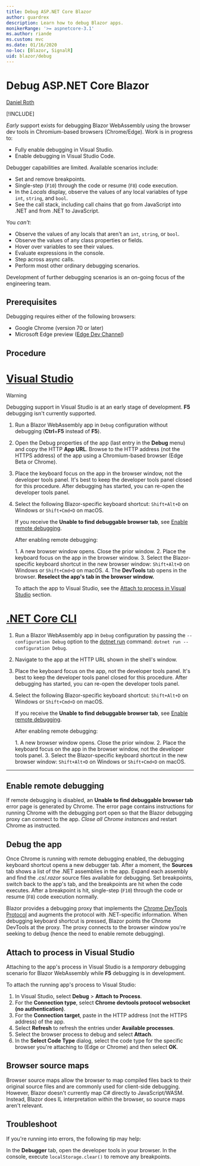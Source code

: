 ```yaml
---
title: Debug ASP.NET Core Blazor
author: guardrex
description: Learn how to debug Blazor apps.
monikerRange: '>= aspnetcore-3.1'
ms.author: riande
ms.custom: mvc
ms.date: 01/16/2020
no-loc: [Blazor, SignalR]
uid: blazor/debug
---
```

# Debug ASP.NET Core Blazor

[Daniel Roth](https://github.com/danroth27)

[!INCLUDE[](~/includes/blazorwasm-preview-notice.md)]

*Early* support exists for debugging Blazor WebAssembly using the browser dev tools in Chromium-based browsers (Chrome/Edge). Work is in progress to:

* Fully enable debugging in Visual Studio.
* Enable debugging in Visual Studio Code.

Debugger capabilities are limited. Available scenarios include:

* Set and remove breakpoints.
* Single-step (`F10`) through the code or resume (`F8`) code execution.
* In the *Locals* display, observe the values of any local variables of type `int`, `string`, and `bool`.
* See the call stack, including call chains that go from JavaScript into .NET and from .NET to JavaScript.

You *can't*:

* Observe the values of any locals that aren't an `int`, `string`, or `bool`.
* Observe the values of any class properties or fields.
* Hover over variables to see their values.
* Evaluate expressions in the console.
* Step across async calls.
* Perform most other ordinary debugging scenarios.

Development of further debugging scenarios is an on-going focus of the engineering team.

## Prerequisites

Debugging requires either of the following browsers:

* Google Chrome (version 70 or later)
* Microsoft Edge preview ([Edge Dev Channel](https://www.microsoftedgeinsider.com))

## Procedure

# [Visual Studio](#tab/visual-studio)

> [!WARNING]
> Debugging support in Visual Studio is at an early stage of development. **F5** debugging isn't currently supported.

1. Run a Blazor WebAssembly app in `Debug` configuration without debugging (**Ctrl**+**F5** instead of **F5**).
1. Open the Debug properties of the app (last entry in the **Debug** menu) and copy the HTTP **App URL**. Browse to the HTTP address (not the HTTPS address) of the app using a Chromium-based browser (Edge Beta or Chrome).
1. Place the keyboard focus on the app in the browser window, not the developer tools panel. It's best to keep the developer tools panel closed for this procedure. After debugging has started, you can re-open the developer tools panel.
1. Select the following Blazor-specific keyboard shortcut: `Shift+Alt+D` on Windows or `Shift+Cmd+D` on macOS.

   If you receive the **Unable to find debuggable browser tab**, see [Enable remote debugging](#enable-remote-debugging).
   
   After enabling remote debugging:
   
   1\. A new browser window opens. Close the prior window.
   2\. Place the keyboard focus on the app in the browser window.
   3\. Select the Blazor-specific keyboard shortcut in the new browser window: `Shift+Alt+D` on Windows or `Shift+Cmd+D` on macOS.
   4\. The **DevTools** tab opens in the browser. **Reselect the app's tab in the browser window.**

   To attach the app to Visual Studio, see the [Attach to process in Visual Studio](#attach-to-process-in-visual-studio) section.

# [.NET Core CLI](#tab/netcore-cli/)

1. Run a Blazor WebAssembly app in `Debug` configuration by passing the `--configuration Debug` option to the [dotnet run](/dotnet/core/tools/dotnet-run) command: `dotnet run --configuration Debug`.
1. Navigate to the app at the HTTP URL shown in the shell's window.
1. Place the keyboard focus on the app, not the developer tools panel. It's best to keep the developer tools panel closed for this procedure. After debugging has started, you can re-open the developer tools panel.
1. Select the following Blazor-specific keyboard shortcut: `Shift+Alt+D` on Windows or `Shift+Cmd+D` on macOS.

   If you receive the **Unable to find debuggable browser tab**, see [Enable remote debugging](#enable-remote-debugging).
   
   After enabling remote debugging:
   
   1\. A new browser window opens. Close the prior window.
   2\. Place the keyboard focus on the app in the browser window, not the developer tools panel.
   3\. Select the Blazor-specific keyboard shortcut in the new browser window: `Shift+Alt+D` on Windows or `Shift+Cmd+D` on macOS.

---

## Enable remote debugging

If remote debugging is disabled, an **Unable to find debuggable browser tab** error page is generated by Chrome. The error page contains instructions for running Chrome with the debugging port open so that the Blazor debugging proxy can connect to the app. *Close all Chrome instances* and restart Chrome as instructed.

## Debug the app

Once Chrome is running with remote debugging enabled, the debugging keyboard shortcut opens a new debugger tab. After a moment, the **Sources** tab shows a list of the .NET assemblies in the app. Expand each assembly and find the *.cs*/*.razor* source files available for debugging. Set breakpoints, switch back to the app's tab, and the breakpoints are hit when the code executes. After a breakpoint is hit, single-step (`F10`) through the code or resume (`F8`) code execution normally.

Blazor provides a debugging proxy that implements the [Chrome DevTools Protocol](https://chromedevtools.github.io/devtools-protocol/) and augments the protocol with .NET-specific information. When debugging keyboard shortcut is pressed, Blazor points the Chrome DevTools at the proxy. The proxy connects to the browser window you're seeking to debug (hence the need to enable remote debugging).

## Attach to process in Visual Studio

Attaching to the app's process in Visual Studio is a *temporary* debugging scenario for Blazor WebAssembly while **F5** debugging is in development.

To attach the running app's process to Visual Studio:

1. In Visual Studio, select **Debug** > **Attach to Process**.
1. For the **Connection type**, select **Chrome devtools protocol websocket (no authentication)**.
1. For the **Connection target**, paste in the HTTP address (not the HTTPS address) of the app.
1. Select **Refresh** to refresh the entries under **Available processes**.
1. Select the browser process to debug and select **Attach**.
1. In the **Select Code Type** dialog, select the code type for the specific browser you're attaching to (Edge or Chrome) and then select **OK**.

## Browser source maps

Browser source maps allow the browser to map compiled files back to their original source files and are commonly used for client-side debugging. However, Blazor doesn't currently map C# directly to JavaScript/WASM. Instead, Blazor does IL interpretation within the browser, so source maps aren't relevant.

## Troubleshoot

If you're running into errors, the following tip may help:

In the **Debugger** tab, open the developer tools in your browser. In the console, execute `localStorage.clear()` to remove any breakpoints.
